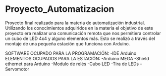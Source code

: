 # Proyecto_Automatizacion
Proyecto final realizado para la materia de automatización industrial.
Utilizando los conocimientos adquiridos en la materia el objetivo de este proyecto era realizar una comunicación remota que nos permitiera controlar un cubo de LED 4x4 y alguno elementos más.
Esto se realizó a través del montaje de una pequeña estación que funciona con Arduino.
 
SOFTWARE OCUPADO PARA LA PROGRAMACIÓN:
-IDE Arduino
ELEMENTOS OCUPADOS PARA LA ESTACIÓN:
-Arduino MEGA
-Shield ethernet para Arduino
-Modulo de relés
-Cubo LED
-Tira de LEDs
-Servomotor 
